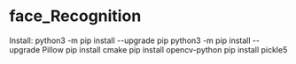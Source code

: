 # face_Recognition

Install:
python3 -m pip install --upgrade pip
python3 -m pip install --upgrade Pillow
pip install cmake
pip install opencv-python
pip install pickle5
